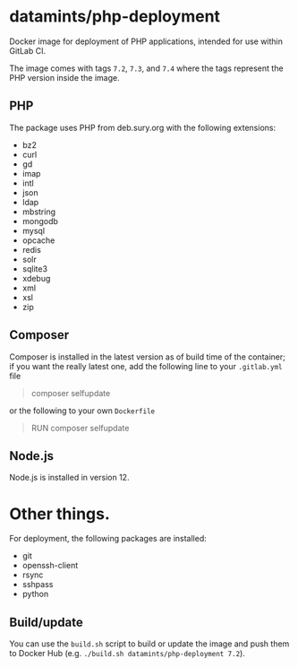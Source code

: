 # datamints/php-deployment

Docker image for deployment of PHP applications, intended for use within GitLab CI.

The image comes with tags `7.2`, `7.3`, and `7.4` where the tags represent the PHP version inside the image.


## PHP

The package uses PHP from deb.sury.org with the following extensions:

- bz2
- curl
- gd
- imap
- intl
- json
- ldap
- mbstring
- mongodb
- mysql
- opcache
- redis
- solr
- sqlite3
- xdebug
- xml
- xsl
- zip


## Composer

Composer is installed in the latest version as of build time of the container; if you want the really latest one, add the following line to your `.gitlab.yml` file

> composer selfupdate

or the following to your own `Dockerfile`

> RUN composer selfupdate


## Node.js

Node.js is installed in version 12.


# Other things.

For deployment, the following packages are installed:

- git
- openssh-client
- rsync
- sshpass
- python


## Build/update

You can use the `build.sh` script to build or update the image and push them to Docker Hub (e.g. `./build.sh datamints/php-deployment 7.2`).
